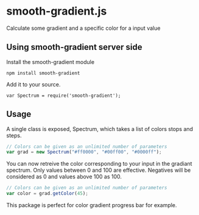 
smooth-gradient.js
========================

Calculate some gradient and a specific color for a input value

Using smooth-gradient server side
---------------------------------
Install the smooth-gradient module

```
npm install smooth-gradient
```

Add it to your source.

```
var Spectrum = require('smooth-gradient');
```

Usage
--------------------

A single class is exposed, Spectrum, which takes a list of colors stops and steps.

```javascript
// Colors can be given as an unlimited number of parameters
var grad = new Spectrum("#ff0000", "#00ff00", "#0000ff");
```

You can now retreive the color corresponding to your input in the gradiant spectrum.
Only values between 0 and 100 are effective. Negatives will be considered as 0 and values above 100 as 100.

```javascript
// Colors can be given as an unlimited number of parameters
var color = grad.getColor(45);
```

This package is perfect for color gradient progress bar for example.